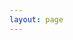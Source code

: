 ```yaml
---
layout: page
---
```

<DropDown :options="menu" defaultKey="AB"/>

<!-- <abmap /> -->
<deckMap />

<script setup>
    // import abmap from '@/layouts/map.vue'
    import deckMap from '@/components/DeckMap2.vue'
    import { menu } from './menu.js';
    import DropDown from '@/components/Dropdown.vue';
</script>
